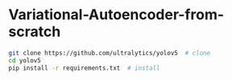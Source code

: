 # Variational-Autoencoder-from-scratch
```bash
git clone https://github.com/ultralytics/yolov5  # clone
cd yolov5
pip install -r requirements.txt  # install
```
